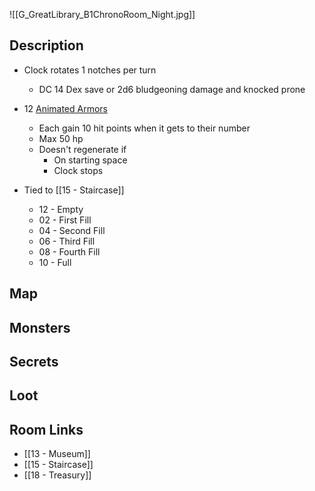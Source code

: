 ![[G_GreatLibrary_B1ChronoRoom_Night.jpg]]
## Description

* Clock rotates 1 notches per turn
	* DC 14 Dex save or 2d6 bludgeoning damage and knocked prone
* 12 [Animated Armors](https://www.dndbeyond.com/monsters/16786-animated-armor)
	* Each gain 10 hit points when it gets to their number
	* Max 50 hp
	* Doesn't regenerate if
		* On starting space
		* Clock stops

* Tied to [[15 - Staircase]]
	* 12 - Empty
	* 02 - First Fill
	* 04 - Second Fill
	* 06 - Third Fill
	* 08 - Fourth Fill
	* 10 - Full

## Map

## Monsters

## Secrets

## Loot

## Room Links

*  [[13 - Museum]]
*  [[15 - Staircase]]
*  [[18 - Treasury]]